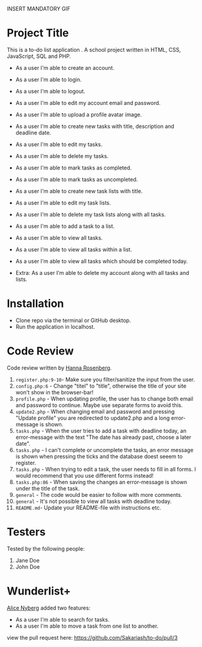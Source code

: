 INSERT MANDATORY GIF

# Project Title

This is a to-do list application .
A school project written in HTML, CSS, JavaScript, SQL and PHP.

+ As a user I'm able to create an account.

+ As a user I'm able to login.

+ As a user I'm able to logout.

+ As a user I'm able to edit my account email and password.

+ As a user I'm able to upload a profile avatar image.

+ As a user I'm able to create new tasks with title, description and deadline date.

+ As a user I'm able to edit my tasks.

+ As a user I'm able to delete my tasks.

+ As a user I'm able to mark tasks as completed.

+ As a user I'm able to mark tasks as uncompleted.

+ As a user I'm able to create new task lists with title.

+ As a user I'm able to edit my task lists.

+ As a user I'm able to delete my task lists along with all tasks.

+ As a user I'm able to add a task to a list.

+ As a user I'm able to view all tasks.

+ As a user I'm able to view all tasks within a list.

+ As a user I'm able to view all tasks which should be completed today.

+ Extra: As a user I'm able to delete my account along with all tasks and lists.



# Installation

+ Clone repo via the terminal or GitHub desktop.
+ Run the application in localhost.

# Code Review

Code review written by [Hanna Rosenberg](https://github.com/hanna-rosenberg).

1. `register.php:9-10`- Make sure you filter/sanitize the input from the user.
2. `config.php:6` - Change "titel" to "title", otherwise the title of your site won't show in the browser-bar!
3. `profile.php` - When updating profile, the user has to change both email and password to continue. Maybe use separate forms to avoid this. 
4. `update2.php` - When changing email and password and pressing "Update profile" you are redirected to update2.php and a long error-message is shown.
5. `tasks.php` - When the user tries to add a task with deadline today, an error-message with the text "The date has already past, choose a later date".
6. `tasks.php` - I can't complete or uncomplete the tasks, an error message is shown when pressing the ticks and the database doest seeem to register.
7. `tasks.php` - When trying to edit a task, the user needs to fill in all forms. I would recommend that you use different forms instead!
8. `tasks.php:86` - When saving the changes an error-message is shown under the title of the task.
9. `general` - The code would be easier to follow with more comments.
10. `general` - It's not possible to view all tasks with deadline today.
11. `README.md`- Update your README-file with instructions etc.

# Testers

Tested by the following people:

1. Jane Doe
2. John Doe

# Wunderlist+

[Alice Nyberg](https://github.com/alicenyberg) added two features: 
+ As a user I'm able to search for tasks.
+ As a user I'm able to move a task from one list to another.


view the pull request here: https://github.com/Sakariash/to-do/pull/3

